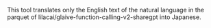 This tool translates only the English text of the natural language in the parquet of lilacai/glaive-function-calling-v2-sharegpt into Japanese.
